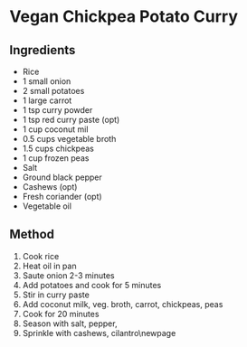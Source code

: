 # Vegan Chickpea Potato Curry

## Ingredients
* Rice
* 1 small onion
* 2 small potatoes
* 1 large carrot
* 1 tsp curry powder
* 1 tsp red curry paste (opt)
* 1 cup coconut mil
* 0.5 cups vegetable broth
* 1.5 cups chickpeas
* 1 cup frozen peas
* Salt
* Ground black pepper
* Cashews (opt)
* Fresh coriander (opt)
* Vegetable oil

## Method
1. Cook rice
2. Heat oil in pan
3. Saute onion 2-3 minutes
4. Add potatoes and cook for 5 minutes
5. Stir in curry paste
6. Add coconut milk, veg. broth, carrot, chickpeas, peas
7. Cook for 20 minutes
8. Season with salt, pepper, 
9. Sprinkle with cashews, cilantro\newpage
